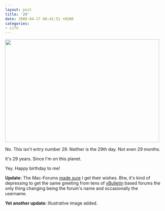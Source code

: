 ```yaml
---
layout: post
title: '29'
date: 2008-04-17 08:41:51 +0200
categories:
- Life
---
```

<p><a href="http://flickr.com/photos/janos/2421694914/"><img src="http://farm4.static.flickr.com/3132/2421694914_e025690f21.jpg" width="500" height="334" border="0" class="image"/></a></p>
<p>No. This isn't entry number 29. Neither is the 29th day. Not even 29 months.</p>
<p>It's 29 years. Since I'm on this planet.</p>
<p>Yey. Happy birthday to me!</p>
<p><strong>Update:</strong> The Mac-Forums <a href="http://www.rusiczki.net/blog/blogpics/mac-forums-multiple-birthday-wish.php" onclick="window.open('http://www.rusiczki.net/blog/archives/mac-forums-multiple-birthday-wish.php','popup','width=500,height=143,scrollbars=no,resizable=no,toolbar=no,directories=no,location=no,menubar=no,status=no,left=0,top=0'); return false">made sure</a> I get their wishes. Btw, it's kind of depressing to get the same greeting from tens of <a href="http://www.vbulletin.com">vBulletin</a> based forums the only thing changing being the forum's name and occasionally the username.</p>
<p><strong>Yet another update:</strong> Illustrative image added.</p>
